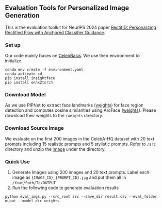 ## Evaluation Tools for Personalized Image Generation
This is the evaluation toolkit for NeurIPS 2024 paper [RectifID: Personalizing Rectified Flow with Anchored Classifier Guidance](https://arxiv.org/abs/2405.14677).
### Set up
Our code mainly bases on [CelebBasis](https://github.com/ygtxr1997/CelebBasis). We use their environment to initialize.
```
conda env create -f environment.yaml
conda activate sd
pip install insightface
pip install onnx2torch
```

### Download Model
As we use PIPNet to extract face landmarks ([weights](https://huggingface.co/datasets/ygtxr1997/CelebBasis/tree/main/PIPNet)) for face region detection and computes cosine similarities using ArcFace ([weights](https://huggingface.co/datasets/ygtxr1997/CelebBasis/tree/main/glint360k_cosface_r100_fp16_0.1)). Please download their weights to the `/weights` directory.

### Download Source Image
We evaluate on the first 200 images in the CelebA-HQ dataset with 20 text prompts including 15 realistic prompts and 5 stylistic prompts. Refer to `/src` directory and unzip the [image](https://drive.google.com/file/d/1IUM7GGPoXnLlUPhkOVErnrl0cgFy2Uvq/view?usp=sharing) under the directory.

### Quick Use
1. Generate Images using 200 images and 20 text prompts. Label each image as `{IMAGE_ID}_{PROMPT_ID}.jpg` and put them all in `/Your/Path/To/OUTPUT`
2. Run the following code to generate evaluation results
```
python eval_imgs.py --src_root src --save_dir result.csv --eval_folder ouput --model_dir weights
```